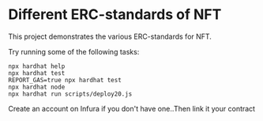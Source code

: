 # Different ERC-standards of NFT

This project demonstrates the various ERC-standards for NFT.

Try running some of the following tasks:

```shell
npx hardhat help
npx hardhat test
REPORT_GAS=true npx hardhat test
npx hardhat node
npx hardhat run scripts/deploy20.js
```

Create an account on Infura if you don't have one..Then link it your contract
